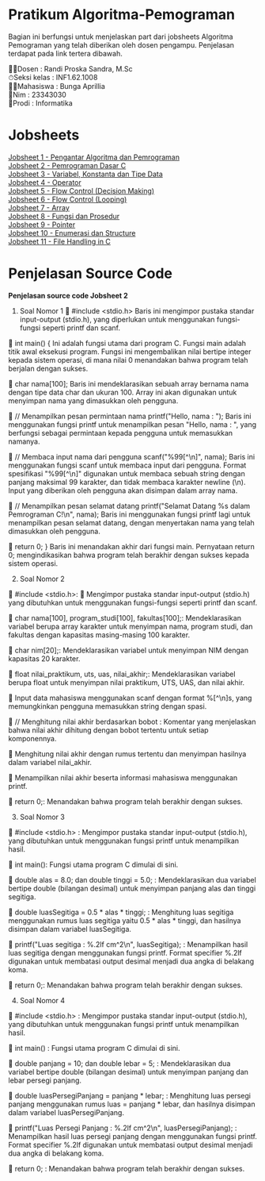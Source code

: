 # Pratikum Algoritma-Pemograman
Bagian ini berfungsi untuk menjelaskan part dari jobsheets Algoritma Pemograman yang telah diberikan oleh dosen pengampu. Penjelasan terdapat pada link tertera dibawah.

🧑‍🏫Dosen       : Randi Proska Sandra, M.Sc<br>
⏱Seksi kelas : INF1.62.1008<br>
🧕🏻Mahasiswa   : Bunga Aprillia<br>
🧮Nim         : 23343030<br>
📌Prodi       : Informatika<br>

# Jobsheets #
[Jobsheet 1 - Pengantar Algoritma dan Pemrograman](https://github.com/bngaa/PRATIKUM-ALGORITMA-PEMROGRAMAN/tree/main/Jobsheet%201%20-%20%20Algoritma%2C%20Pemrograman%20%20IDE)<br>
[Jobsheet 2 - Pemrograman Dasar C](https://github.com/bngaa/PRATIKUM-ALGORITMA-PEMROGRAMAN/tree/main/Jobsheet%202%20-%20Pemrograman%20Dasar%20C)<br>
[Jobsheet 3 - Variabel, Konstanta dan Tipe Data](https://github.com/bngaa/PRATIKUM-ALGORITMA-PEMROGRAMAN/tree/main/Jobsheet%203%20-%20Variabel%2C%20Konstanta%20%20Tipe%20Data)<br>
[Jobsheet 4 - Operator](https://github.com/bngaa/PRATIKUM-ALGORITMA-PEMROGRAMAN/tree/main/Jobsheet%204%20-%20Operator)<br>
[Jobsheet 5 - Flow Control (Decision Making)](https://github.com/bngaa/PRATIKUM-ALGORITMA-PEMROGRAMAN/tree/main/Jobsheet%205%20-%20Flow%20Control%20(Decision%20Making))<br>
[Jobsheet 6 - Flow Control (Looping)](https://github.com/bngaa/PRATIKUM-ALGORITMA-PEMROGRAMAN/tree/main/Jobsheet%206%20-%20Flow%20Control%20(Loop))<br>
[Jobsheet 7 - Array](https://github.com/bngaa/PRATIKUM-ALGORITMA-PEMROGRAMAN/tree/main/Jobsheet%207%20-%20Array)<br>
[Jobsheet 8 - Fungsi dan Prosedur](https://github.com/bngaa/PRATIKUM-ALGORITMA-PEMROGRAMAN/tree/main/Jobsheet%208%20-%20Fungsi%20%20Prosedur)<br>
[Jobsheet 9 - Pointer](https://github.com/bngaa/PRATIKUM-ALGORITMA-PEMROGRAMAN/tree/main/Jobsheet%209%20-%20Pointer)<br>
[Jobsheet 10 - Enumerasi dan Structure](https://github.com/bngaa/PRATIKUM-ALGORITMA-PEMROGRAMAN/tree/main/Jobsheet%2010%20-%20Enumerasi%20%20Structure)<br>
[Jobsheet 11 - File Handling in C](https://github.com/bngaa/PRATIKUM-ALGORITMA-PEMROGRAMAN/tree/main/Jobsheet%2011%20-%20FIle%20Handling%20in%20C)<br>

# Penjelasan Source Code #
**Penjelasan source code Jobsheet 2**
1. Soal Nomor 1 
	#include <stdio.h>
Baris ini mengimpor pustaka standar input-output (stdio.h), yang diperlukan untuk menggunakan fungsi-fungsi seperti printf dan scanf.

	int main() {
Ini adalah fungsi utama dari program C. Fungsi main adalah titik awal eksekusi program. Fungsi ini mengembalikan nilai bertipe integer kepada sistem operasi, di mana nilai 0 menandakan bahwa program telah berjalan dengan sukses.

	char nama[100];
Baris ini mendeklarasikan sebuah array bernama nama dengan tipe data char dan ukuran 100. Array ini akan digunakan untuk menyimpan nama yang dimasukkan oleh pengguna.

	// Menampilkan pesan permintaan nama
printf("Hello, nama : ");
Baris ini menggunakan fungsi printf untuk menampilkan pesan "Hello, nama : ", yang berfungsi sebagai permintaan kepada pengguna untuk memasukkan namanya.

	// Membaca input nama dari pengguna
scanf("%99[^\n]", nama);
Baris ini menggunakan fungsi scanf untuk membaca input dari pengguna. Format spesifikasi "%99[^\n]" digunakan untuk membaca sebuah string dengan panjang maksimal 99 karakter, dan tidak membaca karakter newline (\n). Input yang diberikan oleh pengguna akan disimpan dalam array nama.

	// Menampilkan pesan selamat datang
printf("Selamat Datang %s dalam Pemrograman C!\n", nama);
Baris ini menggunakan fungsi printf lagi untuk menampilkan pesan selamat datang, dengan menyertakan nama yang telah dimasukkan oleh pengguna.

	return 0;
}
Baris ini menandakan akhir dari fungsi main. Pernyataan return 0; mengindikasikan bahwa program telah berakhir dengan sukses kepada sistem operasi.

2. Soal Nomor 2

	#include <stdio.h>: 
	Mengimpor pustaka standar input-output (stdio.h) yang dibutuhkan untuk menggunakan fungsi-fungsi seperti printf dan scanf.

	char nama[100], program_studi[100], fakultas[100];: 
Mendeklarasikan variabel berupa array karakter untuk menyimpan nama, program studi, dan fakultas dengan kapasitas masing-masing 100 karakter.

	char nim[20];: 
Mendeklarasikan variabel untuk menyimpan NIM dengan kapasitas 20 karakter.

	float nilai_praktikum, uts, uas, nilai_akhir;: 
Mendeklarasikan variabel berupa float untuk menyimpan nilai praktikum, UTS, UAS, dan nilai akhir.

	Input data mahasiswa menggunakan scanf dengan format %[^\n]s, yang memungkinkan pengguna memasukkan string dengan spasi.

	// Menghitung nilai akhir berdasarkan bobot : 
Komentar yang menjelaskan bahwa nilai akhir dihitung dengan bobot tertentu untuk setiap komponennya.

	Menghitung nilai akhir dengan rumus tertentu dan menyimpan hasilnya dalam variabel nilai_akhir.

	Menampilkan nilai akhir beserta informasi mahasiswa menggunakan printf.

	return 0;: Menandakan bahwa program telah berakhir dengan sukses.

3. Soal Nomor 3

	#include <stdio.h> :
Mengimpor pustaka standar input-output (stdio.h), yang dibutuhkan untuk menggunakan fungsi printf untuk menampilkan hasil.

	int main(): Fungsi utama program C dimulai di sini.

	double alas = 8.0; dan double tinggi = 5.0; :
Mendeklarasikan dua variabel bertipe double (bilangan desimal) untuk menyimpan panjang alas dan tinggi segitiga.

	double luasSegitiga = 0.5 * alas * tinggi; : 
Menghitung luas segitiga menggunakan rumus luas segitiga yaitu 0.5 * alas * tinggi, dan hasilnya disimpan dalam variabel luasSegitiga.

	printf("Luas segitiga : %.2lf cm^2\n", luasSegitiga); : 
Menampilkan hasil luas segitiga dengan menggunakan fungsi printf. Format specifier %.2lf digunakan untuk membatasi output desimal menjadi dua angka di belakang koma.

	return 0;: 
Menandakan bahwa program telah berakhir dengan sukses.

4. Soal Nomor 4
 
	#include <stdio.h> : Mengimpor pustaka standar input-output (stdio.h), yang dibutuhkan untuk menggunakan fungsi printf untuk menampilkan hasil.

	int main() : Fungsi utama program C dimulai di sini.

	double panjang = 10; dan double lebar = 5; : Mendeklarasikan dua variabel bertipe double (bilangan desimal) untuk menyimpan panjang dan lebar persegi panjang.

	double luasPersegiPanjang = panjang * lebar; : Menghitung luas persegi panjang menggunakan rumus luas = panjang * lebar, dan hasilnya disimpan dalam variabel luasPersegiPanjang.

	printf("Luas Persegi Panjang : %.2lf cm^2\n", luasPersegiPanjang); : Menampilkan hasil luas persegi panjang dengan menggunakan fungsi printf. Format specifier %.2lf digunakan untuk membatasi output desimal menjadi dua angka di belakang koma.

	return 0; : Menandakan bahwa program telah berakhir dengan sukses.

